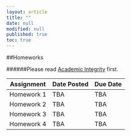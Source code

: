 ```yaml
---
layout: article
title: ""
date: null
modified: null
published: true
toc: true
---
```


##Homeworks

######Please read [Academic Integrity](http://www.faculty.umd.edu/teach/integrity.html) first.

Assignment | Date Posted | Due Date
---------- | ----------- | --------
Homework 1 | TBA         | TBA     
Homework 2 | TBA         | TBA     
Homework 3 | TBA         | TBA     
Homework 4 | TBA         | TBA